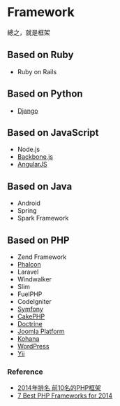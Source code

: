 Framework
=========

總之，就是框架

Based on Ruby
-------------

* Ruby on Rails

Based on Python
---------------

* [Django](django)

Based on JavaScript
-------------------

* Node.js
* [Backbone.js](http://backbonejs.org)
* [AngularJS](https://angularjs.org)

Based on Java
-------------

* Android
* Spring
* Spark Framework

Based on PHP
------------

* Zend Framework
* [Phalcon](phalcon)
* Laravel
* Windwalker
* Slim
* FuelPHP
* CodeIgniter
* [Symfony](symfony)
* [CakePHP](http://cakephp.org/)
* [Doctrine](http://www.doctrine-project.org/)
* [Joomla Platform](https://github.com/joomla/joomla-platform)
* [Kohana](http://kohanaframework.org/)
* [WordPress](http://wordpress.org/)
* [Yii](http://www.yiiframework.com/)

### Reference

* [2014年排名 前10名的PHP框架](http://tw-hkt.blogspot.tw/2014/06/2014-10php.html)
* [7 Best PHP Frameworks for 2014](https://www.tisindia.com/blog/7-best-php-frameworks-2014/)
